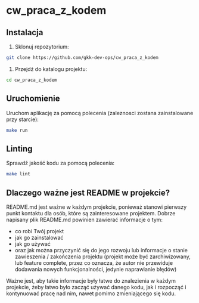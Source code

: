 # cw_praca_z_kodem

## Instalacja

1. Sklonuj repozytorium:

```sh
git clone https://github.com/gkk-dev-ops/cw_praca_z_kodem
```

1. Przejdź do katalogu projektu:

```sh
cd cw_praca_z_kodem
```

## Uruchomienie

Uruchom aplikację za pomocą polecenia (zaleznosci zostana zainstalowane przy starcie):

```sh
make run
```

## Linting

Sprawdź jakość kodu za pomocą polecenia:

```sh
make lint
```

## Dlaczego ważne jest README w projekcie?

README.md jest ważne w każdym projekcie, ponieważ stanowi pierwszy punkt kontaktu dla osób, które są zainteresowane projektem. Dobrze napisany plik README.md powinien zawierać informacje o tym:

- co robi Twój projekt
- jak go zainstalować
- jak go używać
- oraz jak można przyczynić się do jego rozwoju lub informacje o stanie zawieszenia / zakończenia projektu (projekt może być zarchiwizowany, lub feature complete, przez co oznacza, że autor nie przewiduje dodawania nowych funkcjonalności, jedynie naprawianie błędów)

Ważne jest, aby takie informacje były łatwe do znalezienia w każdym projekcie, żeby łatwo było zacząć używać danego kodu, jak i rozpocząć i kontynuować pracę nad nim, nawet pomimo zmieniającego się kodu.
